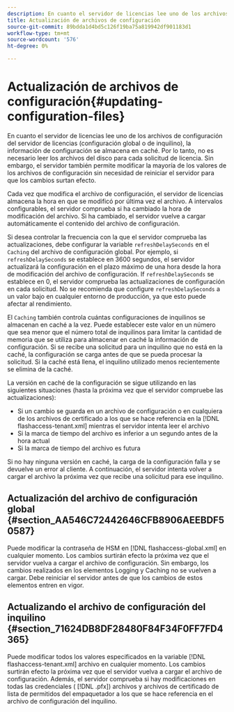 ```yaml
---
description: En cuanto el servidor de licencias lee uno de los archivos de configuración del servidor de licencias (configuración global o de inquilino), la información de configuración se almacena en caché. Por lo tanto, no es necesario leer los archivos del disco para cada solicitud de licencia. Sin embargo, el servidor también permite modificar la mayoría de los valores de los archivos de configuración sin necesidad de reiniciar el servidor para que los cambios surtan efecto.
title: Actualización de archivos de configuración
source-git-commit: 89bdda1d4bd5c126f19ba75a819942df901183d1
workflow-type: tm+mt
source-wordcount: '576'
ht-degree: 0%

---
```



# Actualización de archivos de configuración{#updating-configuration-files}

En cuanto el servidor de licencias lee uno de los archivos de configuración del servidor de licencias (configuración global o de inquilino), la información de configuración se almacena en caché. Por lo tanto, no es necesario leer los archivos del disco para cada solicitud de licencia. Sin embargo, el servidor también permite modificar la mayoría de los valores de los archivos de configuración sin necesidad de reiniciar el servidor para que los cambios surtan efecto.

Cada vez que modifica el archivo de configuración, el servidor de licencias almacena la hora en que se modificó por última vez el archivo. A intervalos configurables, el servidor comprueba si ha cambiado la hora de modificación del archivo. Si ha cambiado, el servidor vuelve a cargar automáticamente el contenido del archivo de configuración.

Si desea controlar la frecuencia con la que el servidor comprueba las actualizaciones, debe configurar la variable `refreshDelaySeconds` en el `Caching` del archivo de configuración global. Por ejemplo, si `refreshDelaySeconds` se establece en 3600 segundos, el servidor actualizará la configuración en el plazo máximo de una hora desde la hora de modificación del archivo de configuración. If `refreshDelaySeconds` se establece en 0, el servidor comprueba las actualizaciones de configuración en cada solicitud. No se recomienda que configure `refreshDelaySeconds` a un valor bajo en cualquier entorno de producción, ya que esto puede afectar al rendimiento.

El `Caching` también controla cuántas configuraciones de inquilinos se almacenan en caché a la vez. Puede establecer este valor en un número que sea menor que el número total de inquilinos para limitar la cantidad de memoria que se utiliza para almacenar en caché la información de configuración. Si se recibe una solicitud para un inquilino que no está en la caché, la configuración se carga antes de que se pueda procesar la solicitud. Si la caché está llena, el inquilino utilizado menos recientemente se elimina de la caché.

La versión en caché de la configuración se sigue utilizando en las siguientes situaciones (hasta la próxima vez que el servidor compruebe las actualizaciones):

* Si un cambio se guarda en un archivo de configuración o en cualquiera de los archivos de certificado a los que se hace referencia en la [!DNL flashaccess-tenant.xml] mientras el servidor intenta leer el archivo
* Si la marca de tiempo del archivo es inferior a un segundo antes de la hora actual
* Si la marca de tiempo del archivo es futura

Si no hay ninguna versión en caché, la carga de la configuración falla y se devuelve un error al cliente. A continuación, el servidor intenta volver a cargar el archivo la próxima vez que recibe una solicitud para ese inquilino.

## Actualización del archivo de configuración global {#section_AA546C72442646CFB8906AEEBDF50587}

Puede modificar la contraseña de HSM en [!DNL flashaccess-global.xml] en cualquier momento. Los cambios surtirán efecto la próxima vez que el servidor vuelva a cargar el archivo de configuración. Sin embargo, los cambios realizados en los elementos Logging y Caching no se vuelven a cargar. Debe reiniciar el servidor antes de que los cambios de estos elementos entren en vigor.

## Actualizando el archivo de configuración del inquilino {#section_71624DB8DF28480F84F34F0FF7FD4365}

Puede modificar todos los valores especificados en la variable [!DNL flashaccess-tenant.xml] archivo en cualquier momento. Los cambios surtirán efecto la próxima vez que el servidor vuelva a cargar el archivo de configuración. Además, el servidor comprueba si hay modificaciones en todas las credenciales ( [!DNL .pfx]) archivos y archivos de certificado de lista de permitidos del empaquetador a los que se hace referencia en el archivo de configuración del inquilino.
